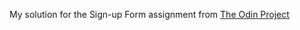 My solution for the Sign-up Form assignment from [The Odin Project](https://www.theodinproject.com/lessons/node-path-intermediate-html-and-css-sign-up-form)
